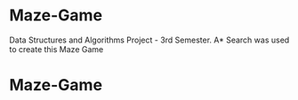 # Maze-Game
Data Structures and Algorithms Project - 3rd Semester. A* Search was used to create this Maze Game
# Maze-Game
